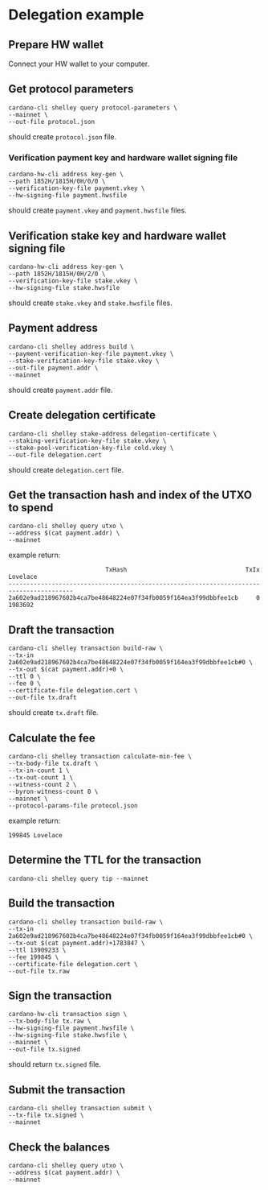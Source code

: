 # Delegation example

## Prepare HW wallet
Connect your HW wallet to your computer.

## Get protocol parameters
```
cardano-cli shelley query protocol-parameters \
--mainnet \
--out-file protocol.json
```
should create `protocol.json` file.

### Verification payment key and hardware wallet signing file
```
cardano-hw-cli address key-gen \
--path 1852H/1815H/0H/0/0 \
--verification-key-file payment.vkey \
--hw-signing-file payment.hwsfile
```
should create `payment.vkey` and `payment.hwsfile` files.

## Verification stake key and hardware wallet signing file
```
cardano-hw-cli address key-gen \
--path 1852H/1815H/0H/2/0 \
--verification-key-file stake.vkey \
--hw-signing-file stake.hwsfile
```
should create `stake.vkey` and `stake.hwsfile` files.

## Payment address
```
cardano-cli shelley address build \
--payment-verification-key-file payment.vkey \
--stake-verification-key-file stake.vkey \
--out-file payment.addr \
--mainnet
```
should create `payment.addr` file.

## Create delegation certificate
```
cardano-cli shelley stake-address delegation-certificate \
--staking-verification-key-file stake.vkey \
--stake-pool-verification-key-file cold.vkey \
--out-file delegation.cert
```
should create `delegation.cert` file.

## Get the transaction hash and index of the UTXO to spend
```
cardano-cli shelley query utxo \
--address $(cat payment.addr) \
--mainnet
```
example return:
```
                           TxHash                                 TxIx        Lovelace
----------------------------------------------------------------------------------------
2a602e9ad218967602b4ca7be48648224e07f34fb0059f164ea3f99dbbfee1cb     0           1983692
```

## Draft the transaction
```
cardano-cli shelley transaction build-raw \
--tx-in 2a602e9ad218967602b4ca7be48648224e07f34fb0059f164ea3f99dbbfee1cb#0 \
--tx-out $(cat payment.addr)+0 \
--ttl 0 \
--fee 0 \
--certificate-file delegation.cert \
--out-file tx.draft
```
should create `tx.draft` file.

## Calculate the fee
```
cardano-cli shelley transaction calculate-min-fee \
--tx-body-file tx.draft \
--tx-in-count 1 \
--tx-out-count 1 \
--witness-count 2 \
--byron-witness-count 0 \
--mainnet \
--protocol-params-file protocol.json
```
example return:
```
199845 Lovelace
```

## Determine the TTL for the transaction
```
cardano-cli shelley query tip --mainnet
```

## Build the transaction
```
cardano-cli shelley transaction build-raw \
--tx-in 2a602e9ad218967602b4ca7be48648224e07f34fb0059f164ea3f99dbbfee1cb#0 \
--tx-out $(cat payment.addr)+1783847 \
--ttl 13909233 \
--fee 199845 \
--certificate-file delegation.cert \
--out-file tx.raw
```

## Sign the transaction
```
cardano-hw-cli transaction sign \
--tx-body-file tx.raw \
--hw-signing-file payment.hwsfile \
--hw-signing-file stake.hwsfile \
--mainnet \
--out-file tx.signed
```
should return `tx.signed` file.

## Submit the transaction
```
cardano-cli shelley transaction submit \
--tx-file tx.signed \
--mainnet
```

## Check the balances
```
cardano-cli shelley query utxo \
--address $(cat payment.addr) \
--mainnet
```